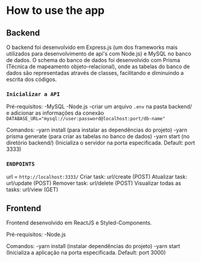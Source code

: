 # How to use the app

## Backend

O backend foi desenvolvido em Express.js (um dos frameworks mais utilizados para desenvolvimento de api's com Node.js) e MySQL no banco de dados.
O schema do banco de dados foi desenvolvido com Prisma (Técnica de mapeamento objeto-relacional), onde as tabelas do banco de dados são representadas através de classes, facilitando e diminuindo a escrita dos códigos.

### `Inicializar a API`
Pré-requisitos:
    -MySQL
    -Node.js
    -criar um arquivo `.env` na pasta backend/ e adicionar as informações da conexão
        `DATABASE_URL="mysql://user:password@localhost:port/db-name"`

Comandos:
    -yarn install (para instalar as dependências do projeto)
    -yarn prisma generate (para criar as tabelas no banco de dados)
    -yarn start (no diretório backend/) (Inicializa o servidor na porta especificada. Default: port 3333)

### `ENDPOINTS`
url = `http://localhost:3333/`
Criar task: url/create (POST)
Atualizar task: url/update (POST)
Remover task: url/delete (POST)
Visualizar todas as tasks: url/view (GET)


## Frontend

Frontend desenvolvido em ReactJS e Styled-Components.

Pré-requisitos:
    -Node.js

Comandos:
    -yarn install (instalar dependências do projeto)
    -yarn start (Inicializa a aplicação na porta especificada. Default: port 3000)